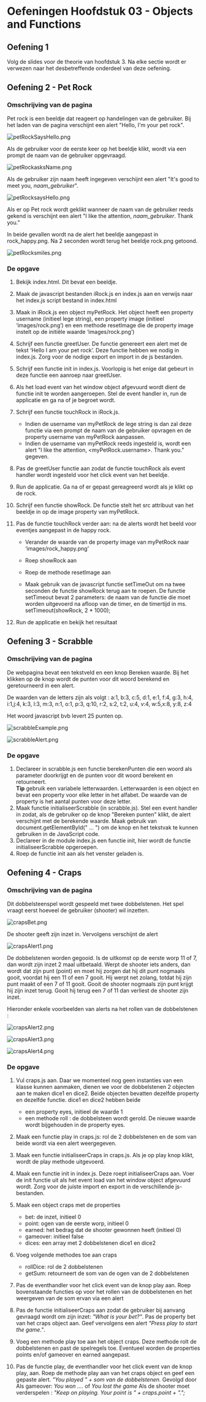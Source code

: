 # Oefeningen Hoofdstuk 03 - Objects and Functions

## Oefening 1

Volg de slides voor de theorie van hoofdstuk 3. Na elke sectie wordt er verwezen naar het desbetreffende onderdeel van deze oefening.

## Oefening 2 - Pet Rock

### Omschrijving van de pagina

Pet rock is een beeldje dat reageert op handelingen van de gebruiker.
Bij het laden van de pagina verschijnt een alert "Hello, I'm your pet rock".

![petRockSaysHello.png](images/petRock_index.png 'pet rock says hello')

Als de gebruiker voor de eerste keer op het beeldje klikt, wordt via een prompt de naam van de gebruiker opgevraagd.

![petRockasksName.png](images/petRock_askName.png 'pet rock asks yours name')

Als de gebruiker zijn naam heeft ingegeven verschijnt een alert "It's good to meet you, _naam_gebruiker_".

![petRocksaysHello.png](images/petRock_niceToMeet.png 'pet rock says nice to meet')

Als er op Pet rock wordt geklikt wanneer de naam van de gebruiker reeds gekend is verschijnt een alert "I like the attention, _naam_gebruiker_. Thank you."

In beide gevallen wordt na de alert het beeldje aangepast in rock_happy.png. Na 2 seconden wordt terug het beeldje rock.png getoond.

![petRocksmiles.png](images/petRock_smile.png 'pet rock smiles')

### De opgave

1. Bekijk index.html. Dit bevat een beeldje.
2. Maak de javascript bestanden iRock.js en index.js aan en verwijs naar het index.js script bestand in index.html
3. Maak in iRock.js een object myPetRock. Het object heeft een property username (initieel lege string), een property image (initieel ‘images/rock.png’) en een methode resetImage die de property image instelt op de initiële waarde ‘images/rock.png’)

4. Schrijf een functie greetUser. De functie genereert een alert met de tekst ‘Hello I am your pet rock’. Deze functie hebben we nodig in index.js. Zorg voor de nodige export en import in de js bestanden.

5. Schrijf een functie init in index.js. Voorlopig is het enige dat gebeurt in deze functie een aanroep naar greetUser.

6. Als het load event van het window object afgevuurd wordt dient de functie init te worden aangeroepen. Stel de event handler in, run de applicatie en ga na of je begroet wordt.

7. Schrijf een functie touchRock in iRock.js.

   - Indien de username van myPetRock de lege string is dan zal deze functie via een prompt de naam van de gebruiker opvragen en de property username van myPetRock aanpassen.
   - Indien de username van myPetRock reeds ingesteld is, wordt een alert "I like the attention, <myPetRock.username>. Thank you." gegeven.

8. Pas de greetUser functie aan zodat de functie touchRock als event handler wordt ingesteld voor het click event van het beeldje.

9. Run de applicatie. Ga na of er gepast gereagreerd wordt als je klikt op de rock.

10. Schrijf een functie showRock. De functie stelt het src attribuut van het beeldje in op de image property van myPetRock.

11. Pas de functie touchRock verder aan: na de alerts wordt het beeld voor eventjes aangepast in de happy rock.

    - Verander de waarde van de property image van myPetRock naar ‘images/rock_happy.png’

    - Roep showRock aan

    - Roep de methode resetImage aan

    - Maak gebruik van de javascript functie setTimeOut om na twee seconden de functie showRock terug aan te roepen. De functie setTimeout bevat 2 parameters: de naam van de functie die moet worden uitgevoerd na afloop van de timer, en de timertijd in ms. setTimeout(showRock, 2 \* 1000);

12. Run de applicatie en bekijk het resultaat

## Oefening 3 - Scrabble

### Omschrijving van de pagina

De webpagina bevat een tekstveld en een knop Bereken waarde. Bij het klikken op de knop wordt de punten voor dit woord berekend en geretourneerd in een alert.

De waarden van de letters zijn als volgt :
a:1, b:3, c:5, d:1, e:1, f:4, g:3, h:4, i:1,j:4, k:3, l:3, m:3, n:1, o:1, p:3, q:10, r:2, s:2, t:2, u:4, v:4, w:5,x:8, y:8, z:4

Het woord javascript bvb levert 25 punten op.

![scrabbleExample.png](images/scrabble_vbJavascript.png 'Voorbeeld Javascript')

![scrabbleAlert.png](images/scrabble_alertJavascript.png 'Alert Javascript')

### De opgave

1. Declareer in scrabble.js een functie berekenPunten die een woord als parameter doorkrijgt en de punten voor dit woord berekent en retourneert.
   <br>**Tip** gebruik een variabele letterwaarden. Letterwaarden is een object en bevat een property voor elke letter in het alfabet. De waarde van de property is het aantal punten voor deze letter.
2. Maak functie initialiseerScrabble (in scrabble.js). Stel een event handler in zodat, als de gebruiker op de knop "Bereken punten" klikt, de alert verschijnt met de berekende waarde. Maak gebruik van document.getElementById(" … ") om de knop en het tekstvak te kunnen gebruiken in de JavaScript code.
3. Declareer in de module index.js een functie init, hier wordt de functie initialiseerScrabble opgeroepen.
4. Roep de functie init aan als het venster geladen is.

## Oefening 4 - Craps

### Omschrijving van de pagina

Dit dobbelsteenspel wordt gespeeld met twee dobbelstenen. Het spel vraagt eerst hoeveel de gebruiker (shooter) wil inzetten.

![crapsBet.png](images/craps_askBet.png 'Ask bet')

De shooter geeft zijn inzet in. Vervolgens verschijnt de alert

![crapsAlert1.png](images/craps_alert1.png 'Alert 1')

De dobbelstenen worden gegooid. Is de uitkomst op de eerste worp 11 of 7, dan wordt zijn inzet 2 maal uitbetaald. Werpt de shooter iets anders, dan wordt dat zijn punt (point) en moet hij zorgen dat hij dit punt nogmaals gooit, voordat hij een 11 of een 7 gooit. Hij werpt net zolang, totdat hij zijn punt maakt of een 7 of 11 gooit. Gooit de shooter nogmaals zijn punt krijgt hij zijn inzet terug. Gooit hij terug een 7 of 11 dan verliest de shooter zijn inzet.

Hieronder enkele voorbeelden van alerts na het rollen van de dobbelstenen :

![crapsAlert2.png](images/craps_alert2.png 'Alert 2')

![crapsAlert3.png](images/craps_alert3.png 'Alert 3')

![crapsAlert4.png](images/craps_alert4.png 'Alert 4')

### De opgave

1. Vul craps.js aan. Daar we momenteel nog geen instanties van een klasse kunnen aanmaken, dienen we voor de dobbelstenen 2 objecten aan te maken dice1 en dice2. Beide objecten bevatten dezelfde property en dezelfde functie. dice1 en dice2 hebben beide
   - een property eyes, initieel de waarde 1
   - een methode roll : de dobbelsteen wordt gerold. De nieuwe waarde wordt bijgehouden in de property eyes.
2. Maak een functie play in craps.js: rol de 2 dobbelstenen  en de som van beide wordt via een alert weergegeven. 
3. Maak een functie initialiseerCraps in craps.js. Als je op play knop klikt, wordt de play methode uitgevoerd.
4. Maak een functie init in index.js. Deze roept initialiseerCraps aan. Voer de init functie uit als het event load van het window object afgevuurd wordt. Zorg voor de juiste import en export in de verschillende js-bestanden.

5. Maak een object craps met de properties

   - bet: de inzet, initieel 0
   - point: ogen van de eerste worp, initieel 0
   - earned: het bedrag dat de shooter gewonnen heeft (initieel 0)
   - gameover: initieel false
   - dices: een array met 2 dobbelstenen dice1 en dice2

6. Voeg volgende methodes toe aan craps

   - rollDice: rol de 2 dobbelstenen
   - getSum: retourneert de som van de ogen van de 2 dobbelstenen

7. Pas de eventhandler voor het click event van de knop play aan. Roep bovenstaande functies op voor het rollen van de dobbelstenen en het weergeven van de som ervan via een alert

8. Pas de functie initialiseerCraps aan zodat de gebruiker bij aanvang gevraagd wordt om zijn inzet: _"What is your bet?"_. Pas de property bet van het craps object aan. Geef vervolgens een alert _"Press play to start the game."_. 

9. Voeg een methode play toe aan het object craps. Deze methode rolt de dobbelstenen en past de spelregels toe. Eventueel worden de properties points en/of gameover en earned aangepast.

9. Pas de functie play, de eventhandler voor het click event van de knop play, aan. Roep de methode play aan van het craps object en geef een gepaste alert.
   _"You played " + som van de dobbelstenen._
   Gevolgd door
   Als gameover: _You won ...._ of _You lost the game_
   Als de shooter moet verderspelen : _"Keep on playing. Your point is " + craps.point + ".";_

